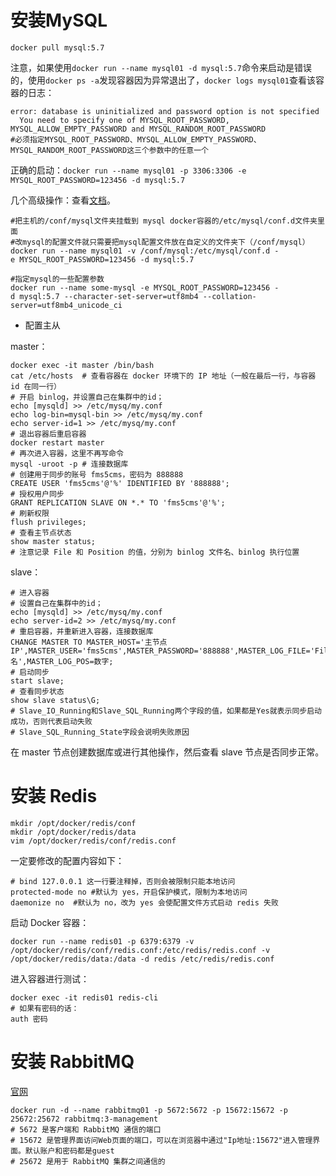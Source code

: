 # 安装MySQL

```shell
docker pull mysql:5.7
```

注意，如果使用`docker run -‐name mysql01 ‐d mysql:5.7`命令来启动是错误的，使用`docker ps -a`发现容器因为异常退出了，`docker logs mysql01`查看该容器的日志：

```shell
error: database is uninitialized and password option is not specified 
  You need to specify one of MYSQL_ROOT_PASSWORD, MYSQL_ALLOW_EMPTY_PASSWORD and MYSQL_RANDOM_ROOT_PASSWORD
#必须指定MYSQL_ROOT_PASSWORD、MYSQL_ALLOW_EMPTY_PASSWORD、MYSQL_RANDOM_ROOT_PASSWORD这三个参数中的任意一个
```

正确的启动：`docker run --name mysql01 -p 3306:3306 -e MYSQL_ROOT_PASSWORD=123456 -d mysql:5.7 `



几个高级操作：查看[文档](https://hub.docker.com/_/mysql/)。

```shell
#把主机的/conf/mysql文件夹挂载到 mysql docker容器的/etc/mysql/conf.d文件夹里面
#改mysql的配置文件就只需要把mysql配置文件放在自定义的文件夹下（/conf/mysql）
docker run ‐‐name mysql01 ‐v /conf/mysql:/etc/mysql/conf.d ‐e MYSQL_ROOT_PASSWORD=123456 ‐d mysql:5.7

#指定mysql的一些配置参数
docker run ‐‐name some‐mysql ‐e MYSQL_ROOT_PASSWORD=123456 ‐d mysql:5.7 ‐‐character‐set‐server=utf8mb4 ‐‐collation‐server=utf8mb4_unicode_ci
```



- 配置主从

master：

```shell
docker exec -it master /bin/bash
cat /etc/hosts  # 查看容器在 docker 环境下的 IP 地址（一般在最后一行，与容器 id 在同一行）
# 开启 binlog，并设置自己在集群中的id；
echo [mysqld] >> /etc/mysq/my.conf
echo log-bin=mysql-bin >> /etc/mysq/my.conf
echo server-id=1 >> /etc/mysq/my.conf
# 退出容器后重启容器 
docker restart master
# 再次进入容器，这里不再写命令
mysql -uroot -p # 连接数据库
# 创建用于同步的账号 fms5cms，密码为 888888
CREATE USER 'fms5cms'@'%' IDENTIFIED BY '888888';
# 授权用户同步
GRANT REPLICATION SLAVE ON *.* TO 'fms5cms'@'%';
# 刷新权限
flush privileges;
# 查看主节点状态
show master status;
# 注意记录 File 和 Position 的值，分别为 binlog 文件名、binlog 执行位置
```

slave：

```shell
# 进入容器
# 设置自己在集群中的id；
echo [mysqld] >> /etc/mysq/my.conf
echo server-id=2 >> /etc/mysq/my.conf
# 重启容器，并重新进入容器，连接数据库
CHANGE MASTER TO MASTER_HOST='主节点IP',MASTER_USER='fms5cms',MASTER_PASSWORD='888888',MASTER_LOG_FILE='File名',MASTER_LOG_POS=数字;
# 启动同步
start slave;
# 查看同步状态
show slave status\G;
# Slave_IO_Running和Slave_SQL_Running两个字段的值，如果都是Yes就表示同步启动成功，否则代表启动失败
# Slave_SQL_Running_State字段会说明失败原因
```

在 master 节点创建数据库或进行其他操作，然后查看 slave 节点是否同步正常。



# 安装 Redis

```shell
mkdir /opt/docker/redis/conf
mkdir /opt/docker/redis/data
vim /opt/docker/redis/conf/redis.conf
```

一定要修改的配置内容如下：
```shell
# bind 127.0.0.1 这一行要注释掉，否则会被限制只能本地访问
protected-mode no #默认为 yes，开启保护模式，限制为本地访问
daemonize no  #默认为 no，改为 yes 会使配置文件方式启动 redis 失败
```

启动 Docker 容器：

```shell
docker run --name redis01 -p 6379:6379 -v /opt/docker/redis/conf/redis.conf:/etc/redis/redis.conf -v /opt/docker/redis/data:/data -d redis /etc/redis/redis.conf
```

进入容器进行测试：

```shell
docker exec -it redis01 redis-cli
# 如果有密码的话：
auth 密码
```



# 安装 RabbitMQ

[官网](https://www.rabbitmq.com/download.html)

```shell
docker run -d --name rabbitmq01 -p 5672:5672 -p 15672:15672 -p 25672:25672 rabbitmq:3-management
# 5672 是客户端和 RabbitMQ 通信的端口
# 15672 是管理界面访问Web页面的端口，可以在浏览器中通过"Ip地址:15672"进入管理界面。默认账户和密码都是guest
# 25672 是用于 RabbitMQ 集群之间通信的
```

